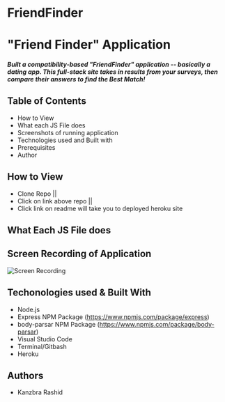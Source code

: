 # FriendFinder

 # "Friend Finder" Application
##### Built a compatibility-based "FriendFinder" application -- basically a dating app. This full-stack site takes in results from your  surveys, then compare their answers to find the Best Match!

## Table of Contents
* How to View
* What each JS File does
* Screenshots of running application
* Technologies used and Built with
* Prerequisites
* Author


## How to View
* Clone Repo ||
* Click on link above repo ||
* Click link on readme will take you to deployed heroku site

 
 ## What Each JS File does


 ## Screen Recording of Application
![Screen Recording](hhttps://drive.google.com/file/d/1jwHcpU3BRzJno_oDBCMFgaM9qnYFEUKs/view)

 

    
 ## Techonologies used & Built With
 * Node.js
 * Express NPM Package (https://www.npmjs.com/package/express)
 * body-parsar NPM Package (https://www.npmjs.com/package/body-parsar)
 * Visual Studio Code
 * Terminal/Gitbash
 * Heroku

## Authors
 * Kanzbra Rashid
